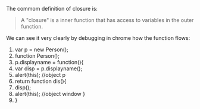 The commom definition of closure is:
>A "closure" is a inner function that has access to variables in the outer function.

We can see it very clearly by debugging in chrome how the function flows:

1. var p = new Person();
2. function Person();
3. p.displayname = function(){
4. var disp = p.displayname();
5. alert(this); //object p
6. return function dis(){ 
7. disp();
8. alert(this);  //object window  }
9. }
